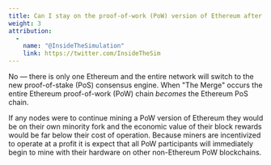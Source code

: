 ```yaml
---
title: Can I stay on the proof-of-work (PoW) version of Ethereum after "The Merge"?
weight: 3
attribution:
  -
    name: "@InsideTheSimulation"
    link: https://twitter.com/InsideTheSim
---
```


No — there is only one Ethereum and the entire network will switch to the new proof-of-stake (PoS) consensus engine.
When "The Merge" occurs the entire Ethereum proof-of-work (PoW) chain _becomes_ the Ethereum PoS chain.

If any nodes were to continue mining a PoW version of Ethereum they would be on their own minority fork and the economic value of their block rewards would be far below their cost of operation. Because miners are incentivized to operate at a profit it is expect that all PoW participants will immediately begin to mine with their hardware on other non-Ethereum PoW blockchains.
